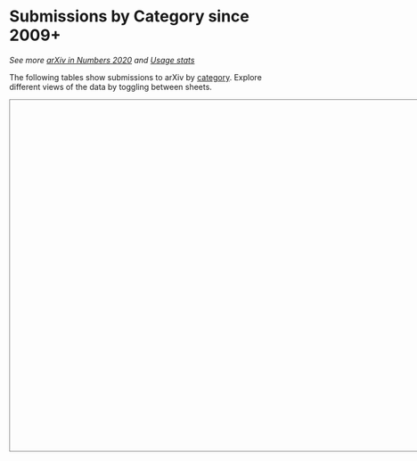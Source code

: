 # Submissions by Category since 2009+

_See more [arXiv in Numbers 2020](/about/reports/2020_usage) and [Usage stats](/stats/main)_

The following tables show submissions to arXiv by [category](/category_taxonomy). Explore different views of the data by toggling between sheets.

<script type='text/javascript' src='https://tableau.cornell.edu/javascripts/api/viz_v1.js'></script>
<div class='tableauPlaceholder' style='width: 842px; height: 630px; border: 1px solid gray;'>
  <object class='tableauViz' width='842' height='630' style='display:none;'>
  <param name='host_url' value='https%3A%2F%2Ftableau.cornell.edu%2F' />
  <param name='embed_code_version' value='3' />
  <param name='site_root' value='' />
  <param name='name' value='arXivSubmissions&#47;SubgroupByYear' />
  <param name='tabs' value='yes' />
  <param name='toolbar' value='no' />
  <param name='showAppBanner' value='false' />
  </object>
</div>

